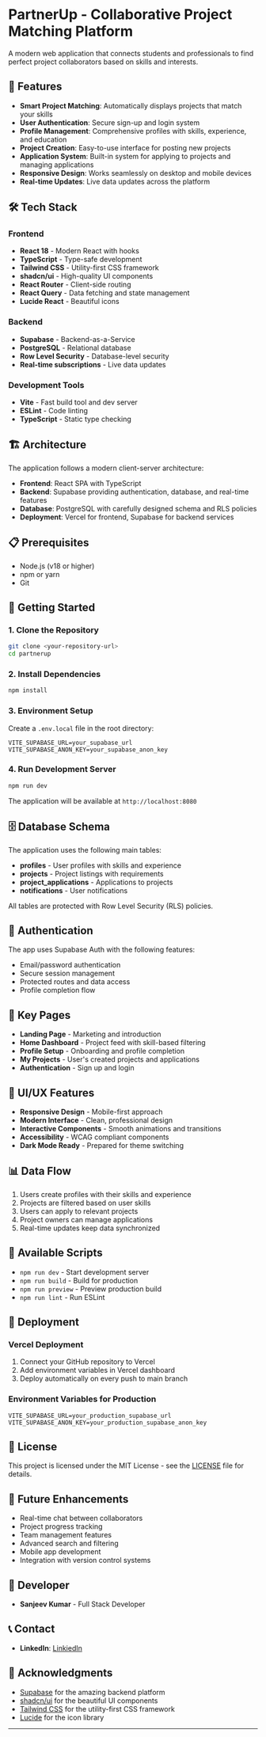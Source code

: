 
# PartnerUp - Collaborative Project Matching Platform

A modern web application that connects students and professionals to find perfect project collaborators based on skills and interests.

## 🚀 Features

- **Smart Project Matching**: Automatically displays projects that match your skills
- **User Authentication**: Secure sign-up and login system
- **Profile Management**: Comprehensive profiles with skills, experience, and education
- **Project Creation**: Easy-to-use interface for posting new projects
- **Application System**: Built-in system for applying to projects and managing applications
- **Responsive Design**: Works seamlessly on desktop and mobile devices
- **Real-time Updates**: Live data updates across the platform

## 🛠️ Tech Stack

### Frontend
- **React 18** - Modern React with hooks
- **TypeScript** - Type-safe development
- **Tailwind CSS** - Utility-first CSS framework
- **shadcn/ui** - High-quality UI components
- **React Router** - Client-side routing
- **React Query** - Data fetching and state management
- **Lucide React** - Beautiful icons

### Backend
- **Supabase** - Backend-as-a-Service
- **PostgreSQL** - Relational database
- **Row Level Security** - Database-level security
- **Real-time subscriptions** - Live data updates

### Development Tools
- **Vite** - Fast build tool and dev server
- **ESLint** - Code linting
- **TypeScript** - Static type checking

## 🏗️ Architecture

The application follows a modern client-server architecture:

- **Frontend**: React SPA with TypeScript
- **Backend**: Supabase providing authentication, database, and real-time features
- **Database**: PostgreSQL with carefully designed schema and RLS policies
- **Deployment**: Vercel for frontend, Supabase for backend services

## 📋 Prerequisites

- Node.js (v18 or higher)
- npm or yarn
- Git

## 🚀 Getting Started

### 1. Clone the Repository
```bash
git clone <your-repository-url>
cd partnerup
```

### 2. Install Dependencies
```bash
npm install
```

### 3. Environment Setup
Create a `.env.local` file in the root directory:
```env
VITE_SUPABASE_URL=your_supabase_url
VITE_SUPABASE_ANON_KEY=your_supabase_anon_key
```

### 4. Run Development Server
```bash
npm run dev
```

The application will be available at `http://localhost:8080`

## 🗄️ Database Schema

The application uses the following main tables:

- **profiles** - User profiles with skills and experience
- **projects** - Project listings with requirements
- **project_applications** - Applications to projects
- **notifications** - User notifications

All tables are protected with Row Level Security (RLS) policies.

## 🔐 Authentication

The app uses Supabase Auth with the following features:
- Email/password authentication
- Secure session management
- Protected routes and data access
- Profile completion flow

## 📱 Key Pages

- **Landing Page** - Marketing and introduction
- **Home Dashboard** - Project feed with skill-based filtering
- **Profile Setup** - Onboarding and profile completion
- **My Projects** - User's created projects and applications
- **Authentication** - Sign up and login

## 🎨 UI/UX Features

- **Responsive Design** - Mobile-first approach
- **Modern Interface** - Clean, professional design
- **Interactive Components** - Smooth animations and transitions
- **Accessibility** - WCAG compliant components
- **Dark Mode Ready** - Prepared for theme switching

## 📊 Data Flow

1. Users create profiles with their skills and experience
2. Projects are filtered based on user skills
3. Users can apply to relevant projects
4. Project owners can manage applications
5. Real-time updates keep data synchronized

## 🔧 Available Scripts

- `npm run dev` - Start development server
- `npm run build` - Build for production
- `npm run preview` - Preview production build
- `npm run lint` - Run ESLint

## 🚀 Deployment

### Vercel Deployment
1. Connect your GitHub repository to Vercel
2. Add environment variables in Vercel dashboard
3. Deploy automatically on every push to main branch

### Environment Variables for Production
```env
VITE_SUPABASE_URL=your_production_supabase_url
VITE_SUPABASE_ANON_KEY=your_production_supabase_anon_key
```

## 📝 License

This project is licensed under the MIT License - see the [LICENSE](LICENSE) file for details.

## 🔮 Future Enhancements

- Real-time chat between collaborators
- Project progress tracking
- Team management features
- Advanced search and filtering
- Mobile app development
- Integration with version control systems

## 👥 Developer

- **Sanjeev Kumar** - Full Stack Developer

## 📞 Contact

- **LinkedIn**: [LinkiedIn](https://www.linkedin.com/in/SanjeevKumar2003/)

## 🙏 Acknowledgments

- [Supabase](https://supabase.com) for the amazing backend platform
- [shadcn/ui](https://ui.shadcn.com) for the beautiful UI components
- [Tailwind CSS](https://tailwindcss.com) for the utility-first CSS framework
- [Lucide](https://lucide.dev) for the icon library

---
